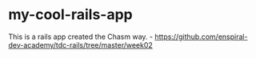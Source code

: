 # my-cool-rails-app
This is a rails app created the Chasm way. - https://github.com/enspiral-dev-academy/tdc-rails/tree/master/week02
